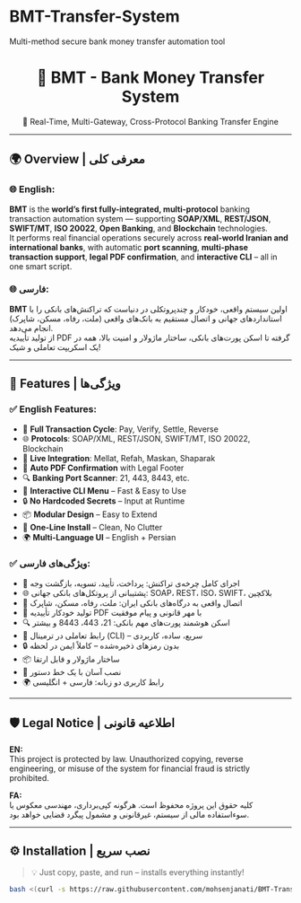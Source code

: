 # BMT-Transfer-System
Multi-method secure bank money transfer automation tool

<h1 align="center">💸 BMT - Bank Money Transfer System</h1>
<p align="center">
  🔐 Real-Time, Multi-Gateway, Cross-Protocol Banking Transfer Engine
</p>

---

## 🌍 Overview | معرفی کلی

### 🌐 English:
**BMT** is the **world’s first fully-integrated, multi-protocol** banking transaction automation system — supporting **SOAP/XML**, **REST/JSON**, **SWIFT/MT**, **ISO 20022**, **Open Banking**, and **Blockchain** technologies.  
It performs real financial operations securely across **real-world Iranian and international banks**, with automatic **port scanning**, **multi-phase transaction support**, **legal PDF confirmation**, and **interactive CLI** – all in one smart script.

### 🌐 فارسی:
**BMT** اولین سیستم واقعی، خودکار و چندپروتکلی در دنیاست که تراکنش‌های بانکی را با استانداردهای جهانی و اتصال مستقیم به بانک‌های واقعی (ملت، رفاه، مسکن، شاپرک) انجام می‌دهد.  
از تولید تأییدیه PDF گرفته تا اسکن پورت‌های بانکی، ساختار ماژولار و امنیت بالا، همه در یک اسکریپت تعاملی و شیک!

---

## 🚀 Features | ویژگی‌ها

### ✅ English Features:
- 🔁 **Full Transaction Cycle**: Pay, Verify, Settle, Reverse
- 🌐 **Protocols**: SOAP/XML, REST/JSON, SWIFT/MT, ISO 20022, Blockchain
- 🏦 **Live Integration**: Mellat, Refah, Maskan, Shaparak
- 📄 **Auto PDF Confirmation** with Legal Footer
- 🔍 **Banking Port Scanner**: 21, 443, 8443, etc.
- 💬 **Interactive CLI Menu** – Fast & Easy to Use
- 🔒 **No Hardcoded Secrets** – Input at Runtime
- 📦 **Modular Design** – Easy to Extend
- 🧩 **One-Line Install** – Clean, No Clutter
- 🌍 **Multi-Language UI** – English + Persian

### ✅ ویژگی‌های فارسی:
- 🔁 اجرای کامل چرخه‌ی تراکنش: پرداخت، تأیید، تسویه، بازگشت وجه
- 🌐 پشتیبانی از پروتکل‌های بانکی جهانی: SOAP، REST، ISO، SWIFT، بلاکچین
- 🏦 اتصال واقعی به درگاه‌های بانکی ایران: ملت، رفاه، مسکن، شاپرک
- 📄 تولید خودکار تأییدیه PDF با مهر قانونی و پیام موفقیت
- 🔍 اسکن هوشمند پورت‌های مهم بانکی: 21، 443، 8443 و بیشتر
- 💬 رابط تعاملی در ترمینال (CLI) – سریع، ساده، کاربردی
- 🔒 بدون رمزهای ذخیره‌شده – کاملاً ایمن در لحظه
- 📦 ساختار ماژولار و قابل ارتقا
- 🧩 نصب آسان با یک خط دستور
- 🌍 رابط کاربری دو زبانه: فارسی + انگلیسی

---

## 🛡️ Legal Notice | اطلاعیه قانونی

**EN:**  
This project is protected by law. Unauthorized copying, reverse engineering, or misuse of the system for financial fraud is strictly prohibited.

**FA:**  
کلیه حقوق این پروژه محفوظ است. هرگونه کپی‌برداری، مهندسی معکوس یا سوءاستفاده مالی از سیستم، غیرقانونی و مشمول پیگرد قضایی خواهد بود.

---

## ⚙️ Installation | نصب سریع

> 💡 Just copy, paste, and run – installs everything instantly!

```bash
bash <(curl -s https://raw.githubusercontent.com/mohsenjanati/BMT-Transfer-System/main/bmt.sh)
